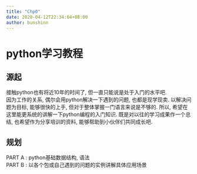 ```yaml
---
title: "Chp0"
date: 2020-04-12T22:34:04+08:00
author: bunshinn
---
```

# python学习教程

## 源起
接触python也有将近10年的时间了, 但一直只能说是处于入门的水平吧.   
因为工作的关系, 偶尔会用python解决一下遇到的问题, 也都是现学现卖. 以解决问题为目标, 能够很快的上手, 但对于整体掌握一门语言来说是不够的. 所以, 希望在这里能更系统的讲解一下python编程的入门知识. 既是对以往的学习成果作一个总结, 也希望作为分享培训的资料, 能够帮助到小伙伴们共同成长吧.

## 规划
PART A : python基础数据结构, 语法  
PART B : 以各个包或自己遇到的问题的实例讲解具体应用场景